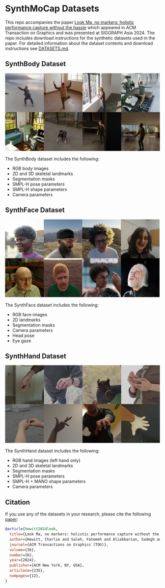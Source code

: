 # SynthMoCap Datasets

This repo accompanies the paper [Look Ma, no markers: holistic performance capture without the hassle](https://aka.ms/SynthMoCap) which appeared in ACM Transaction on Graphics and was presented at SIGGRAPH Asia 2024.
The repo includes download instructions for the synthetic datasets used in the paper. For detailed information about the dataset contents and download instructions see [DATASETS.md](DATASETS.md).

## SynthBody Dataset

![body_data](docs/img/body-data.jpg)

The SynthBody dataset includes the following:

- RGB body images
- 2D and 3D skeletal landmarks
- Segmentation masks
- SMPL-H pose parameters
- SMPL-H shape parameters
- Camera parameters

## SynthFace Dataset

![face_data](docs/img/face-data.jpg)

The SynthFace dataset includes the following:

- RGB face images
- 2D landmarks
- Segmentation masks
- Camera parameters
- Head pose
- Eye gaze

## SynthHand Dataset

![hand_data](docs/img/hand-data.jpg)

The SynthHand dataset includes the following:

- RGB hand images (left hand only)
- 2D and 3D skeletal landmarks
- Segmentation masks
- SMPL-H pose parameters
- SMPL-H + MANO shape parameters
- Camera parameters

## Citation

If you use any of the datasets in your research, please cite the following [paper](https://aka.ms/SynthMoCap):

```bibtex
@article{hewitt2024look,
  title={Look Ma, no markers: holistic performance capture without the hassle},
  author={Hewitt, Charlie and Saleh, Fatemeh and Aliakbarian, Sadegh and Petikam, Lohit and Rezaeifar, Shideh and Florentin, Louis and Hosenie, Zafiirah and Cashman, Thomas J and Valentin, Julien and Cosker, Darren and Baltru\v{s}aitis, Tadas},
  journal={ACM Transactions on Graphics (TOG)},
  volume={36},
  number={6},
  year={2024},
  publisher={ACM New York, NY, USA},
  articleno={235},
  numpages={12},
}
```
